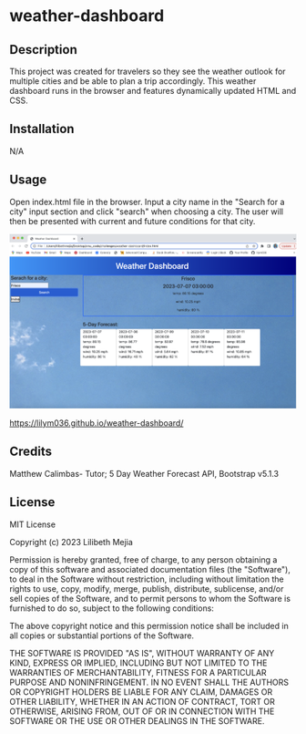 # weather-dashboard

## Description
This project was created for travelers so they see the weather outlook for multiple cities and be able to plan a trip accordingly. This weather dashboard runs in the browser and features dynamically updated HTML and CSS. 

## Installation
N/A

## Usage
Open index.html file in the browser. Input a city name in the "Search for a city" input section and click "search" when choosing a city. The user will then be presented with current and future conditions for that city. 

![alt text](./images/screenshot.png)

https://lilym036.github.io/weather-dashboard/

## Credits
Matthew Calimbas- Tutor; 5 Day Weather Forecast API, Bootstrap v5.1.3


## License
MIT License

Copyright (c) 2023 Lilibeth Mejia

Permission is hereby granted, free of charge, to any person obtaining a copy
of this software and associated documentation files (the "Software"), to deal
in the Software without restriction, including without limitation the rights
to use, copy, modify, merge, publish, distribute, sublicense, and/or sell
copies of the Software, and to permit persons to whom the Software is
furnished to do so, subject to the following conditions:

The above copyright notice and this permission notice shall be included in all
copies or substantial portions of the Software.

THE SOFTWARE IS PROVIDED "AS IS", WITHOUT WARRANTY OF ANY KIND, EXPRESS OR
IMPLIED, INCLUDING BUT NOT LIMITED TO THE WARRANTIES OF MERCHANTABILITY,
FITNESS FOR A PARTICULAR PURPOSE AND NONINFRINGEMENT. IN NO EVENT SHALL THE
AUTHORS OR COPYRIGHT HOLDERS BE LIABLE FOR ANY CLAIM, DAMAGES OR OTHER
LIABILITY, WHETHER IN AN ACTION OF CONTRACT, TORT OR OTHERWISE, ARISING FROM,
OUT OF OR IN CONNECTION WITH THE SOFTWARE OR THE USE OR OTHER DEALINGS IN THE
SOFTWARE.



[def]: ./images/screenshot.png